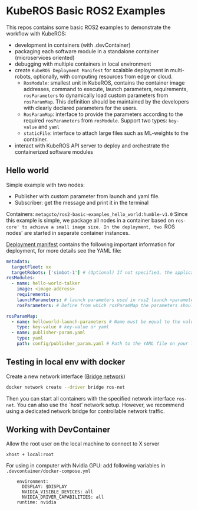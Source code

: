 # KubeROS Basic ROS2 Examples 

This repos contains some basic ROS2 examples to demonstrate the workflow with KubeROS: 
 - development in containers (with .devContainer)
 - packaging each software module in a standalone container (microservices oriented)
 - debugging with multiple containers in local environment
 - create `KubeROS Deployment Manifest` for scalable deployment in multi-robots, optionally, with computing resources from edge or cloud. 
   - `RosModule`: smallest unit in KubeROS, contains the container image addresses, command to execute, launch parameters, requirements, `rosParameters` to dynamically load custom parameters from `rosParamMap`. This definition should be maintained by the developers with clearly declared parameters for the users.
   - `RosParamMap`: interface to provide the parameters according to the required `rosParameters` from `rosModule`. Support two types: `key-value` and `yaml`
   - `staticFile`: interface to attach large files such as ML-weights to the container.
 - interact with KubeROS API server to deploy and orchestrate the containerized software modules


## Hello world

Simple example with two nodes: 
 - Publisher with custom parameter from launch and yaml file.
 - Subscriber: get the message and print it in the terminal

Containers: `metagoto/ros2-basic-examples_hello_world:humble-v1.0`
Since this example is simple, we package all nodes in a container based on `ros-core' to achieve a small image size. In the deployment, two `ROS nodes' are started in separate container instances.

[Deployment manifest](deployments/hello_world/hello_world.deployment.yaml) contains the following important information for deployment, for more details see the YAML file:
```yaml
metadata:
  targetFleet: xx 
  targetRobots: ['simbot-1'] # (Optional) If not specified, the application will be deployed to all robots in this fleet.
rosModules:
  - name: hello-world-talker
    image: <image-address>
    requirements:
    launchParameters: # launch parameters used in ros2 launch <parameter x>
    rosParameters: # Define from which rosParamMap the parameters should be taken.

rosParamMap:
  - name: helloworld-launch-parameters # Name must be equal to the valueFrom in rosParameters.
    type: key-value # key-value or yaml
  - name: publisher-param.yaml
    type: yaml
    path: config/publisher_param.yaml # Path to the YAML file on your local computer.
```



## Testing in local env with docker
Create a new network interface ([Bridge network](https://docs.docker.com/network/network-tutorial-standalone/#use-user-defined-bridge-networks))
```bash
docker network create --driver bridge ros-net
```
Then you can start all containers with the specified network interface `ros-net`. You can also use the `host' network setup. However, we recommend using a dedicated network bridge for controllable network traffic.



## Working with DevContainer
 
Allow the root user on the local machine to connect to X server 
```
xhost + local:root
```

For using in computer with Nvidia GPU: 
add following variables in `.devcontainer/docker-compose.yml`
```
    environment:
      DISPLAY: $DISPLAY
      NVIDIA_VISIBLE_DEVICES: all
      NVIDIA_DRIVER_CAPABILITIES: all
    runtime: nvidia
```

